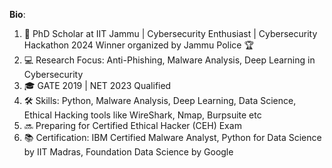 **Bio**:  
1. 🔐 PhD Scholar at IIT Jammu | Cybersecurity Enthusiast | Cybersecurity Hackathon 2024 Winner organized by Jammu Police 🏆  
2. 💻 Research Focus: Anti-Phishing, Malware Analysis, Deep Learning in Cybersecurity  
3. 🎓 GATE 2019 | NET 2023 Qualified  
4. 🛠️ Skills: Python, Malware Analysis, Deep Learning, Data Science, Ethical Hacking tools like WireShark, Nmap, Burpsuite etc 
5.  🔜 Preparing for Certified Ethical Hacker (CEH) Exam  
6. 📚 Certification: IBM Certified Malware Analyst, Python for Data Science by IIT Madras, Foundation Data Science by Google
